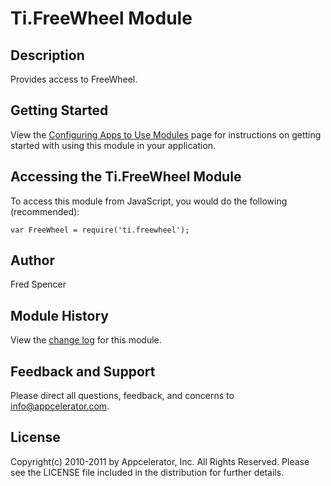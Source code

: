 # Ti.FreeWheel Module

## Description

Provides access to FreeWheel.

## Getting Started

View the [Configuring Apps to Use Modules](https://wiki.appcelerator.org/display/guides/Configuring+Apps+to+Use+Modules) page for instructions on getting
started with using this module in your application.

## Accessing the Ti.FreeWheel Module

To access this module from JavaScript, you would do the following (recommended):

	var FreeWheel = require('ti.freewheel');

## Author

Fred Spencer

## Module History

View the [change log](changelog.html) for this module.

## Feedback and Support

Please direct all questions, feedback, and concerns to [info@appcelerator.com](mailto:info@appcelerator.com?subject=Android%20FreeWheel%20Module).

## License

Copyright(c) 2010-2011 by Appcelerator, Inc. All Rights Reserved. Please see the LICENSE file included in the distribution for further details.
